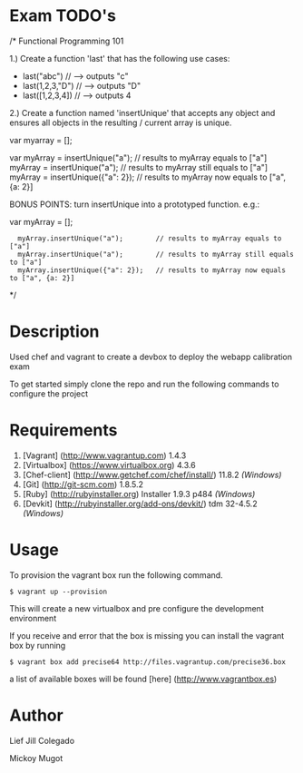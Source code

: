 # Exam TODO's

/* Functional Programming 101 


 1.) Create a function 'last' that has the following use cases:

 - last("abc")			// --> outputs "c"
 - last(1,2,3,"D")		// --> outputs "D"
 - last([1,2,3,4])		// --> outputs 4


 2.) Create a function named 'insertUnique' that accepts any object and ensures all objects in the resulting / current array is unique. 

  var myarray = [];

  var myArray = insertUnique("a");		// results to myArray equals to ["a"]
      myArray = insertUnique("a");		// results to myArray still equals to ["a"]
      myArray = insertUnique({"a": 2});	// results to myArray now equals to ["a", {a: 2}]

  BONUS 
POINTS: turn insertUnique into a prototyped function. e.g.:

  var myArray  = [];

      myArray.insertUnique("a");		// results to myArray equals to ["a"]
      myArray.insertUnique("a");		// results to myArray still equals to ["a"]
      myArray.insertUnique({"a": 2});	// results to myArray now equals to ["a", {a: 2}]

 */


# Description

Used chef and vagrant to create a devbox to deploy the webapp calibration exam

To get started simply clone the repo and run the following commands to configure the project

# Requirements 

1. [Vagrant] (http://www.vagrantup.com) 1.4.3
2. [Virtualbox] (https://www.virtualbox.org) 4.3.6 
3. [Chef-client] (http://www.getchef.com/chef/install/) 11.8.2 _(Windows)_
4. [Git] (http://git-scm.com) 1.8.5.2 
5. [Ruby] (http://rubyinstaller.org) Installer 1.9.3 p484 _(Windows)_
6. [Devkit] (http://rubyinstaller.org/add-ons/devkit/) tdm 32-4.5.2 _(Windows)_

# Usage

To provision the vagrant box run the following command.

`$ vagrant up --provision`

This will create a new virtualbox and pre configure the development environment

If you receive and error that the box is missing you can install the vagrant box by running

`$ vagrant box add precise64 http://files.vagrantup.com/precise36.box`

a list of available boxes will be found [here] (http://www.vagrantbox.es)


# Author

Lief Jill Colegado

Mickoy Mugot
		

